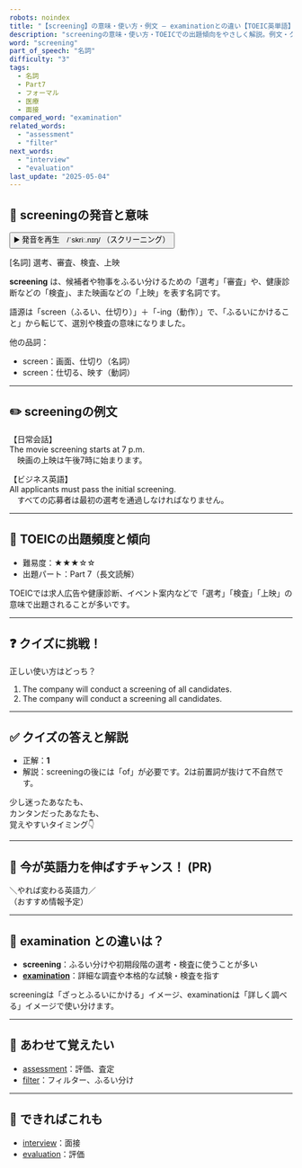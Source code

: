 ```yaml
---
robots: noindex
title: "【screening】の意味・使い方・例文 ― examinationとの違い【TOEIC英単語】"
description: "screeningの意味・使い方・TOEICでの出題傾向をやさしく解説。例文・クイズ付きでexaminationとの違いもわかりやすく学べます。"
word: "screening"
part_of_speech: "名詞"
difficulty: "3"
tags:
  - 名詞
  - Part7
  - フォーマル
  - 医療
  - 面接
compared_word: "examination"
related_words:
  - "assessment"
  - "filter"
next_words:
  - "interview"
  - "evaluation"
last_update: "2025-05-04"
---
```


## 🔰 screeningの発音と意味

<button class="play-audio" onclick="playTTS('screening')">
  <span class="play-audio-main">
    ▶️ 発音を再生　/ˈskriː.nɪŋ/
  </span>
  <span class="play-audio-sub">
    （スクリーニング）
  </span>
</button>

[名詞] 選考、審査、検査、上映

**screening** は、候補者や物事をふるい分けるための「選考」「審査」や、健康診断などの「検査」、また映画などの「上映」を表す名詞です。

語源は「screen（ふるい、仕切り）」＋「-ing（動作）」で、「ふるいにかけること」から転じて、選別や検査の意味になりました。

他の品詞：  
- screen：画面、仕切り（名詞）
- screen：仕切る、映す（動詞）

---

## ✏️ screeningの例文

【日常会話】  
The movie screening starts at 7 p.m.  
　映画の上映は午後7時に始まります。

【ビジネス英語】  
All applicants must pass the initial screening.  
　すべての応募者は最初の選考を通過しなければなりません。

---

## 🎯 TOEICの出題頻度と傾向

- 難易度：★★★☆☆
- 出題パート：Part 7（長文読解）

TOEICでは求人広告や健康診断、イベント案内などで「選考」「検査」「上映」の意味で出題されることが多いです。

---

## ❓ クイズに挑戦！

正しい使い方はどっち？

1. The company will conduct a screening of all candidates.  
2. The company will conduct a screening all candidates.

---

## ✅ クイズの答えと解説

- 正解：**1**
- 解説：screeningの後には「of」が必要です。2は前置詞が抜けて不自然です。

少し迷ったあなたも、  
カンタンだったあなたも、  
覚えやすいタイミング👇️

---

## 🚀 今が英語力を伸ばすチャンス！ (PR)

<div class="info-center">
＼やれば変わる英語力／<br>  
（おすすめ情報予定）
</div>

---

## 🤔  examination との違いは？

- **screening**：ふるい分けや初期段階の選考・検査に使うことが多い
- **[examination](/examination)**：詳細な調査や本格的な試験・検査を指す

screeningは「ざっとふるいにかける」イメージ、examinationは「詳しく調べる」イメージで使い分けます。

---

## 🧩 あわせて覚えたい

- [assessment](/assessment)：評価、査定
- [filter](/filter)：フィルター、ふるい分け

---

## 📖 できればこれも

- [interview](/interview)：面接
- [evaluation](/evaluation)：評価

<!-- cvid: aid31_bid28 -->
